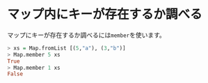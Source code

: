 マップ内にキーが存在するか調べる
================================

マップにキーが存在するか調べるには`member`を使います。

```haskell
> xs = Map.fromList [(5,"a"), (3,"b")]
> Map.member 5 xs
True
> Map.member 1 xs
False
```
